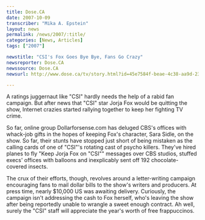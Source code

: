 ```yaml
---
title: Dose.CA
date: 2007-10-09
transcriber: "Mika A. Epstein"
layout: news
permalink: /news/2007/:title/
categories: [News, Articles]
tags: ["2007"]

newstitle: "CSI's Fox Goes Bye Bye, Fans Go Crazy"
newsreporter: Dose.CA
newssource: Dose.CA
newsurl: http://www.dose.ca/tv/story.html?id=45e7584f-beae-4c38-aa9d-236b880d4386&k=24610

---
```


A ratings juggernaut like "CSI" hardly needs the help of a rabid fan campaign. But after news that "CSI" star Jorja Fox would be quitting the show, Internet crazies started rallying together to keep her fighting TV crime.

So far, online group Dollarforsense.com has deluged CBS's offices with whack-job gifts in the hopes of keeping Fox's character, Sara Sidle, on the show. So far, their stunts have stopped just short of being mistaken as the calling cards of one of "CSI"'s rotating cast of psycho killers. They've hired planes to fly "Keep Jorja Fox on "CSI"" messages over CBS studios, stuffed execs' offices with balloons and inexplicably sent off 192 chocolate-covered insects.

The crux of their efforts, though, revolves around a letter-writing campaign encouraging fans to mail dollar bills to the show's writers and producers. At press time, nearly $10,000 US was awaiting delivery. Curiously, the campaign isn't addressing the cash to Fox herself, who's leaving the show after being reportedly unable to wrangle a sweet enough contract. Ah well, surely the "CSI" staff will appreciate the year's worth of free frappuccinos.

